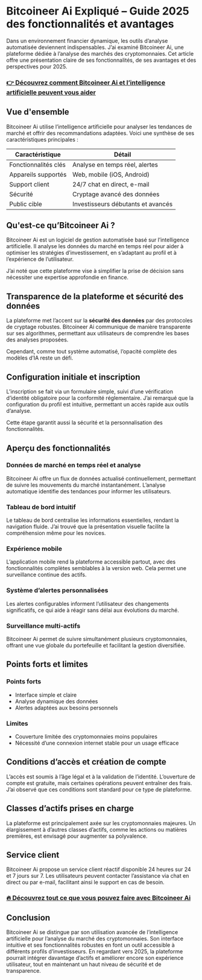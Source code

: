 # Bitcoineer Ai Expliqué – Guide 2025 des fonctionnalités et avantages
   
Dans un environnement financier dynamique, les outils d’analyse automatisée deviennent indispensables. J’ai examiné Bitcoineer Ai, une plateforme dédiée à l’analyse des marchés des cryptomonnaies. Cet article offre une présentation claire de ses fonctionnalités, de ses avantages et des perspectives pour 2025.

### [👉 Découvrez comment Bitcoineer Ai et l’intelligence artificielle peuvent vous aider](https://is.gd/ZBAm8V)
## Vue d'ensemble  
Bitcoineer Ai utilise l’intelligence artificielle pour analyser les tendances de marché et offrir des recommandations adaptées. Voici une synthèse de ses caractéristiques principales :

| **Caractéristique**      | **Détail**                       |
|-------------------------|---------------------------------|
| Fonctionnalités clés    | Analyse en temps réel, alertes   |
| Appareils supportés     | Web, mobile (iOS, Android)       |
| Support client          | 24/7 chat en direct, e-mail      |
| Sécurité                | Cryptage avancé des données      |
| Public cible            | Investisseurs débutants et avancés|

## Qu'est-ce qu’Bitcoineer Ai ?  
Bitcoineer Ai est un logiciel de gestion automatisée basé sur l’intelligence artificielle. Il analyse les données du marché en temps réel pour aider à optimiser les stratégies d’investissement, en s’adaptant au profil et à l’expérience de l’utilisateur.

J’ai noté que cette plateforme vise à simplifier la prise de décision sans nécessiter une expertise approfondie en finance.

## Transparence de la plateforme et sécurité des données  
La plateforme met l’accent sur la **sécurité des données** par des protocoles de cryptage robustes. Bitcoineer Ai communique de manière transparente sur ses algorithmes, permettant aux utilisateurs de comprendre les bases des analyses proposées.

Cependant, comme tout système automatisé, l’opacité complète des modèles d’IA reste un défi.

## Configuration initiale et inscription  
L’inscription se fait via un formulaire simple, suivi d’une vérification d’identité obligatoire pour la conformité réglementaire. J’ai remarqué que la configuration du profil est intuitive, permettant un accès rapide aux outils d’analyse.

Cette étape garantit aussi la sécurité et la personnalisation des fonctionnalités.

## Aperçu des fonctionnalités  
### Données de marché en temps réel et analyse  
Bitcoineer Ai offre un flux de données actualisé continuellement, permettant de suivre les mouvements du marché instantanément. L’analyse automatique identifie des tendances pour informer les utilisateurs.

### Tableau de bord intuitif  
Le tableau de bord centralise les informations essentielles, rendant la navigation fluide. J’ai trouvé que la présentation visuelle facilite la compréhension même pour les novices.

### Expérience mobile  
L’application mobile rend la plateforme accessible partout, avec des fonctionnalités complètes semblables à la version web. Cela permet une surveillance continue des actifs.

### Système d’alertes personnalisées  
Les alertes configurables informent l’utilisateur des changements significatifs, ce qui aide à réagir sans délai aux évolutions du marché.

### Surveillance multi-actifs  
Bitcoineer Ai permet de suivre simultanément plusieurs cryptomonnaies, offrant une vue globale du portefeuille et facilitant la gestion diversifiée.

## Points forts et limites  
### Points forts  
- Interface simple et claire  
- Analyse dynamique des données  
- Alertes adaptées aux besoins personnels  

### Limites  
- Couverture limitée des cryptomonnaies moins populaires  
- Nécessité d’une connexion internet stable pour un usage efficace  

## Conditions d’accès et création de compte  
L’accès est soumis à l’âge légal et à la validation de l’identité. L’ouverture de compte est gratuite, mais certaines opérations peuvent entraîner des frais. J’ai observé que ces conditions sont standard pour ce type de plateforme.

## Classes d’actifs prises en charge  
La plateforme est principalement axée sur les cryptomonnaies majeures. Un élargissement à d’autres classes d’actifs, comme les actions ou matières premières, est envisagé pour augmenter sa polyvalence.

## Service client  
Bitcoineer Ai propose un service client réactif disponible 24 heures sur 24 et 7 jours sur 7. Les utilisateurs peuvent contacter l’assistance via chat en direct ou par e-mail, facilitant ainsi le support en cas de besoin.

### [🔥 Découvrez tout ce que vous pouvez faire avec Bitcoineer Ai](https://is.gd/ZBAm8V)
## Conclusion  
Bitcoineer Ai se distingue par son utilisation avancée de l’intelligence artificielle pour l’analyse du marché des cryptomonnaies. Son interface intuitive et ses fonctionnalités robustes en font un outil accessible à différents profils d’investisseurs. En regardant vers 2025, la plateforme pourrait intégrer davantage d’actifs et améliorer encore son expérience utilisateur, tout en maintenant un haut niveau de sécurité et de transparence.